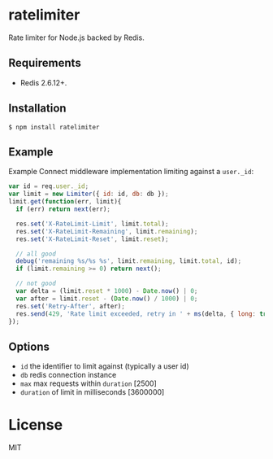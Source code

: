 # ratelimiter

  Rate limiter for Node.js backed by Redis.

## Requirements

- Redis 2.6.12+.

## Installation

```
$ npm install ratelimiter
```

## Example

 Example Connect middleware implementation limiting against a `user._id`:

```js
var id = req.user._id;
var limit = new Limiter({ id: id, db: db });
limit.get(function(err, limit){
  if (err) return next(err);

  res.set('X-RateLimit-Limit', limit.total);
  res.set('X-RateLimit-Remaining', limit.remaining);
  res.set('X-RateLimit-Reset', limit.reset);

  // all good
  debug('remaining %s/%s %s', limit.remaining, limit.total, id);
  if (limit.remaining >= 0) return next();

  // not good
  var delta = (limit.reset * 1000) - Date.now() | 0;
  var after = limit.reset - (Date.now() / 1000) | 0;
  res.set('Retry-After', after);
  res.send(429, 'Rate limit exceeded, retry in ' + ms(delta, { long: true }));
});
```

## Options

 - `id` the identifier to limit against (typically a user id)
 - `db` redis connection instance
 - `max` max requests within `duration` [2500]
 - `duration` of limit in milliseconds [3600000]

# License

  MIT
